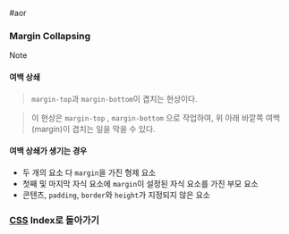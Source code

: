 #aor 
### Margin Collapsing
>[!note]
>#### 여백 상쇄
>
>>`margin-top`과 `margin-bottom`이 겹치는 현상이다.
>
>>이 현상은 `margin-top` , `margin-bottom` 으로 작업하여, 위 아래 바깥쪽 여백(margin)이 겹치는 일을 막을 수 있다.  
#### 여백 상쇄가 생기는 경우
- 두 개의 요소 다 `margin`을 가진 형제 요소  
- 첫째 및 마지막 자식 요소에 `margin`이 설정된 자식 요소를 가진 부모 요소  
- 콘텐츠, `padding`, `border`와 `height`가 지정되지 않은 요소 
### [CSS](../../Dev-Index/CSS.md) Index로 돌아가기